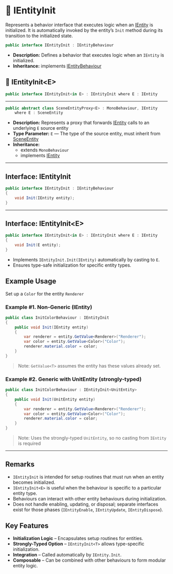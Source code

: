 # 🧩️ IEntityInit

Represents a behavior interface that executes logic when an [IEntity](../Entities/IEntity.md) is initialized. It is automatically invoked by the entity’s `Init` method during its transition to the initialized state.

```csharp
public interface IEntityInit : IEntityBehaviour
```
- **Description:** Defines a behavior that executes logic when an `IEntity` is initialized.
- **Inheritance:** implements [IEntityBehaviour](IEntityBehaviour.md)

##  🧩 IEntityInit&lt;E&gt;
```csharp
public interface IEntityInit<in E> : IEntityInit where E : IEntity
```


---


```csharp
public abstract class SceneEntityProxy<E> : MonoBehaviour, IEntity
    where E : SceneEntity
```

- **Description:** Represents a proxy that forwards [IEntity](IEntity.md) calls to an underlying `E` source entity
- **Type Parameter:** `E` — The type of the source entity, must inherit from [SceneEntity](SceneEntity.md)
- **Inheritance:**
    - extends `MonoBehaviour`
    - implements [IEntity](IEntity.md)
---

## Interface: IEntityInit

```csharp
public interface IEntityInit : IEntityBehaviour
{
    void Init(IEntity entity);
}
```
---
## Interface: IEntityInit&lt;E&gt;

```csharp
public interface IEntityInit<in E> : IEntityInit where E : IEntity
{
    void Init(E entity);
}
```
- Implements `IEntityInit.Init(IEntity)` automatically by casting to `E`.
- Ensures type-safe initialization for specific entity types.

## Example Usage
Set up a `Color` for the entity `Renderer`

### Example #1. Non-Generic (IEntity)
```csharp
public class InitColorBehaviour : IEntityInit
{
    public void Init(IEntity entity)
    {
        var renderer = entity.GetValue<Renderer>("Renderer");
        var color = entity.GetValue<Color>("Color");
        renderer.material.color = color;
    }
}
```
> Note: `GetValue<T>` assumes the entity has these values already set.

### Example #2. Generic with UnitEntity (strongly-typed)

```csharp
public class InitColorBehaviour : IEntityInit<UnitEntity>
{
    public void Init(UnitEntity entity)
    {
        var renderer = entity.GetValue<Renderer>("Renderer");
        var color = entity.GetValue<Color>("Color");
        renderer.material.color = color;
    }
}
```

> Note: Uses the strongly-typed `UnitEntity`, so no casting from `IEntity` is required
---

## Remarks

- `IEntityInit` is intended for setup routines that must run when an entity becomes initialized.
- `IEntityInit<E>` is useful when the behaviour is specific to a particular entity type.
- Behaviours can interact with other entity behaviours during initialization.
- Does not handle enabling, updating, or disposal; separate interfaces exist for those phases (`IEntityEnable`, `IEntityUpdate`, `IEntityDispose`).



## Key Features

- **Initialization Logic** – Encapsulates setup routines for entities.
- **Strongly-Typed Option** – `IEntityInit<T>` allows type-specific initialization.
- **Integration** – Called automatically by `IEntity.Init`.
- **Composable** – Can be combined with other behaviours to form modular entity logic.
